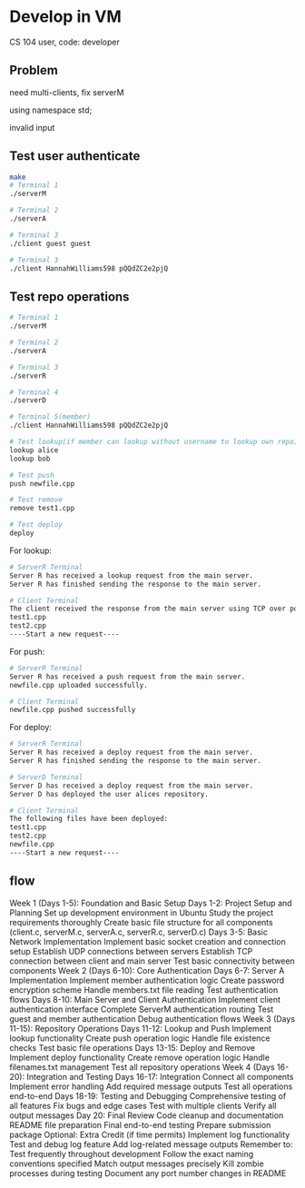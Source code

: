 # Develop in VM

CS 104 user, code: developer

## Problem

need multi-clients, fix serverM

using namespace std;

invalid input

## Test user authenticate

```bash
make
# Terminal 1
./serverM

# Terminal 2
./serverA

# Terminal 3
./client guest guest

# Terminal 3
./client HannahWilliams598 pQQdZC2e2pjQ
```

## Test repo operations

```bash
# Terminal 1
./serverM

# Terminal 2
./serverA

# Terminal 3
./serverR

# Terminal 4
./serverD
```

```bash
# Terminal 5(member)
./client HannahWilliams598 pQQdZC2e2pjQ

# Test lookup(if member can lookup without username to lookup own repo)
lookup alice
lookup bob

# Test push
push newfile.cpp

# Test remove
remove test1.cpp

# Test deploy
deploy
```

For lookup:
```bash
# ServerR Terminal
Server R has received a lookup request from the main server.
Server R has finished sending the response to the main server.

# Client Terminal
The client received the response from the main server using TCP over port <port>
test1.cpp
test2.cpp
----Start a new request----
```

For push:
```bash
# ServerR Terminal
Server R has received a push request from the main server.
newfile.cpp uploaded successfully.

# Client Terminal
newfile.cpp pushed successfully
```

For deploy:
```bash
# ServerR Terminal
Server R has received a deploy request from the main server.
Server R has finished sending the response to the main server.

# ServerD Terminal
Server D has received a deploy request from the main server.
Server D has deployed the user alices repository.

# Client Terminal
The following files have been deployed:
test1.cpp
test2.cpp
newfile.cpp
----Start a new request----
```

## flow

Week 1 (Days 1-5): Foundation and Basic Setup
    Days 1-2: Project Setup and Planning
        Set up development environment in Ubuntu
        Study the project requirements thoroughly
        Create basic file structure for all components (client.c, serverM.c, serverA.c, serverR.c, serverD.c)
    Days 3-5: Basic Network Implementation
        Implement basic socket creation and connection setup
        Establish UDP connections between servers
        Establish TCP connection between client and main server
        Test basic connectivity between components
Week 2 (Days 6-10): Core Authentication
    Days 6-7: Server A Implementation
        Implement member authentication logic
        Create password encryption scheme
        Handle members.txt file reading
        Test authentication flows
    Days 8-10: Main Server and Client Authentication
        Implement client authentication interface
        Complete ServerM authentication routing
        Test guest and member authentication
        Debug authentication flows
Week 3 (Days 11-15): Repository Operations
    Days 11-12: Lookup and Push
        Implement lookup functionality
        Create push operation logic
        Handle file existence checks
        Test basic file operations
    Days 13-15: Deploy and Remove
        Implement deploy functionality
        Create remove operation logic
        Handle filenames.txt management
        Test all repository operations
Week 4 (Days 16-20): Integration and Testing
    Days 16-17: Integration
        Connect all components
        Implement error handling
        Add required message outputs
        Test all operations end-to-end
    Days 18-19: Testing and Debugging
        Comprehensive testing of all features
        Fix bugs and edge cases
        Test with multiple clients
        Verify all output messages
    Day 20: Final Review
        Code cleanup and documentation
        README file preparation
        Final end-to-end testing
        Prepare submission package
Optional: Extra Credit (if time permits)
    Implement log functionality
    Test and debug log feature
    Add log-related message outputs
Remember to:
    Test frequently throughout development
    Follow the exact naming conventions specified
    Match output messages precisely
    Kill zombie processes during testing
    Document any port number changes in README
